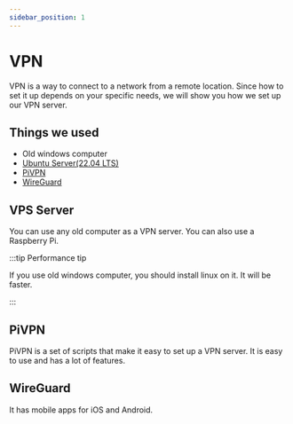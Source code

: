 ```yaml
---
sidebar_position: 1
---
```


# VPN
VPN is a way to connect to a network from a remote location. Since how to set it up depends on your specific needs, we will show you how we set up our VPN server.

## Things we used
- Old windows computer
- [Ubuntu Server(22.04 LTS)](https://ubuntu.com/download/server)
- [PiVPN](https://www.pivpn.io/)
- [WireGuard](https://www.wireguard.com/)

## VPS Server 
You can use any old computer as a VPN server. You can also use a Raspberry Pi.

:::tip Performance tip

If you use old windows computer, you should install linux on it. It will be faster.

:::

## PiVPN
PiVPN is a set of scripts that make it easy to set up a VPN server. It is easy to use and has a lot of features.

## WireGuard
It has mobile apps for iOS and Android.